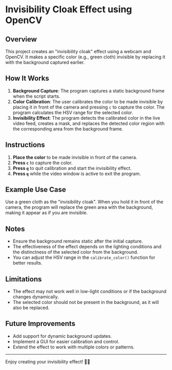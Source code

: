 # Invisibility Cloak Effect using OpenCV

## Overview
This project creates an "invisibility cloak" effect using a webcam and OpenCV. It makes a specific color (e.g., green cloth) invisible by replacing it with the background captured earlier.

## How It Works
1. **Background Capture**: The program captures a static background frame when the script starts.
2. **Color Calibration**: The user calibrates the color to be made invisible by placing it in front of the camera and pressing `c` to capture the color. The program calculates the HSV range for the selected color.
3. **Invisibility Effect**: The program detects the calibrated color in the live video feed, creates a mask, and replaces the detected color region with the corresponding area from the background frame.

## Instructions
1. **Place the color** to be made invisible in front of the camera.
2. **Press `c`** to capture the color.
3. **Press `q`** to quit calibration and start the invisibility effect.
4. **Press `q`** while the video window is active to exit the program.

## Example Use Case
Use a green cloth as the "invisibility cloak". When you hold it in front of the camera, the program will replace the green area with the background, making it appear as if you are invisible.

## Notes
- Ensure the background remains static after the initial capture.
- The effectiveness of the effect depends on the lighting conditions and the distinctness of the selected color from the background.
- You can adjust the HSV range in the `calibrate_color()` function for better results.

## Limitations
- The effect may not work well in low-light conditions or if the background changes dynamically.
- The selected color should not be present in the background, as it will also be replaced.

## Future Improvements
- Add support for dynamic background updates.
- Implement a GUI for easier calibration and control.
- Extend the effect to work with multiple colors or patterns.

---

Enjoy creating your invisibility effect! 🎥✨


